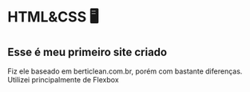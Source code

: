 # HTML&CSS 🖥️

## Esse é meu primeiro site criado 

Fiz ele baseado em berticlean.com.br, porém com bastante diferenças. Utilizei principalmente de Flexbox
